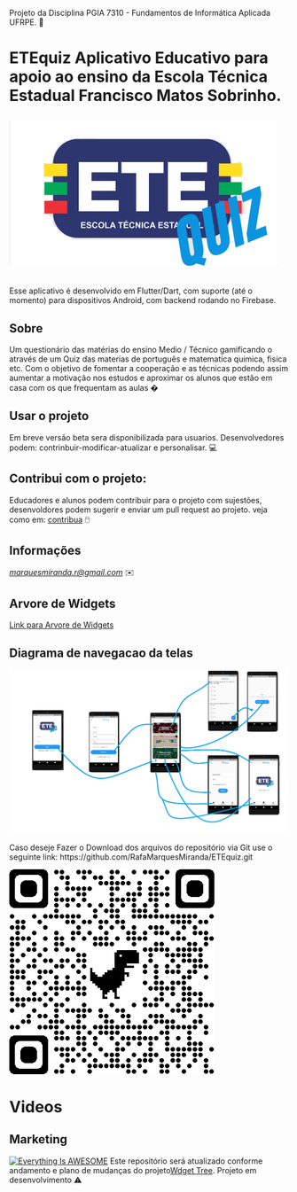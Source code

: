
Projeto da Disciplina PGIA 7310 - Fundamentos de Informática Aplicada UFRPE. 🧐
# ETEquiz Aplicativo Educativo para apoio ao ensino da Escola Técnica Estadual Francisco Matos Sobrinho.<p align ="left"><img wigth="20" src="/logo7.png"></p>

Esse aplicativo é desenvolvido em Flutter/Dart, com suporte (até o momento) para dispositivos Android, com backend rodando no Firebase. 


## Sobre
Um questionário das matérias do ensino Medio / Técnico gamificando o através de um Quiz das materias de português e matematica quimica, fisica etc. Com o objetivo de fomentar a cooperação e as técnicas podendo assim aumentar a motivação nos estudos e aproximar os alunos que estão em casa com os que frequentam as aulas �

## Usar o projeto
Em breve versão beta sera disponibilizada para usuarios.
Desenvolvedores podem: contrinbuir-modificar-atualizar e personalisar. 💻

## Contribui com o projeto:
Educadores e alunos podem contribuir para o projeto com sujestões, desenvoldores podem sugerir e enviar um pull request ao projeto.
veja como em: [contribua](https://docs.github.com/pt/github/getting-started-with-github/fork-a-repo) 🖱️

## Informações

*marquesmiranda.r@gmail.com* ✉️

## Arvore de Widgets

[Link para Arvore de Widgets](https://rafamarquesmiranda.github.io/ete_quiz/)
	
	
## Diagrama de navegacao da telas
<p align ="left">
	<img wigth ="20" src="/navegacao1.png">
</p>
Caso deseje  Fazer o Download dos arquivos do repositório via Git use o seguinte link:
	https://github.com/RafaMarquesMiranda/ETEquiz.git
	<p align ="left">
	<img wigth="20" src="/qrcode_github.com.png">
	</p>
	
#  Videos
## Marketing 
 [![Everything Is AWESOME](http://i.imgur.com/Ot5DWAW.png)](https://youtu.be/PmKHI-MCKHU?t=7 "Everything Is AWESOME")
Este repositório será atualizado conforme andamento e plano de mudanças do projeto[Wdget Tree](https://rafamarquesmiranda.github.io/ete_quiz/).
	Projeto em desenvolvimento ⚠️


